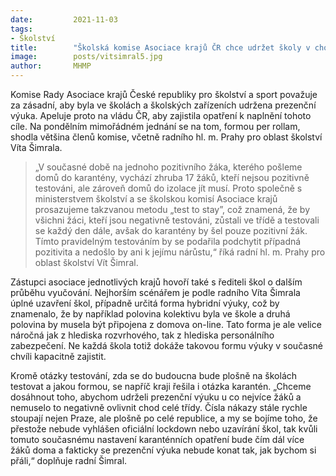 ```yaml
---
date:         2021-11-03
tags:         
- Školství
title:        "Školská komise Asociace krajů ČR chce udržet školy v chodu a s prezenční výukou. Radní Šimral za Prahu souhlasí"
image: 	      posts/vitsimral5.jpg
author:       MHMP
---
```


Komise Rady Asociace krajů České republiky pro školství a sport považuje za zásadní, aby byla ve školách a školských zařízeních udržena prezenční výuka. Apeluje proto na vládu ČR, aby zajistila opatření k naplnění tohoto cíle. Na pondělním mimořádném jednání se na tom, formou per rollam, shodla většina členů komise, včetně radního hl. m. Prahy pro oblast školství Víta Šimrala.

> „V současné době na jednoho pozitivního žáka, kterého pošleme domů do karantény, vychází zhruba 17 žáků, kteří nejsou pozitivně testováni, ale zároveň domů do izolace jít musí. Proto společně s ministerstvem školství a se školskou komisí Asociace krajů prosazujeme takzvanou metodu „test to stay”, což znamená, že by všichni žáci, kteří jsou negativně testováni, zůstali ve třídě a testovali se každý den dále, avšak do karantény by šel pouze pozitivní žák. Tímto pravidelným testováním by se podařila podchytit případná pozitivita a nedošlo by ani k jejímu nárůstu,“ říká radní hl. m. Prahy pro oblast školství Vít Šimral.

Zástupci asociace jednotlivých krajů hovoří také s řediteli škol o dalším průběhu vyučování. Nejhorším scénářem je podle radního Víta Šimrala úplné uzavření škol, případně určitá forma hybridní výuky, což by znamenalo, že by například polovina kolektivu byla ve škole a druhá polovina by musela být připojena z domova on-line. Tato forma je ale velice náročná jak z hlediska rozvrhového, tak z hlediska personálního zabezpečení. Ne každá škola totiž dokáže takovou formu výuky v současné chvíli kapacitně zajistit.

Kromě otázky testování, zda se do budoucna bude plošně na školách testovat a jakou formou, se napříč kraji řešila i otázka karantén. „Chceme dosáhnout toho, abychom udrželi prezenční výuku u co nejvíce žáků a nemuselo to negativně ovlivnit chod celé třídy. Čísla nákazy stále rychle stoupají nejen Praze, ale plošně po celé republice, a my se bojíme toho, že přestože nebude vyhlášen oficiální lockdown nebo uzavírání škol, tak kvůli tomuto současnému nastavení karanténních opatření bude čím dál více žáků doma a fakticky se prezenční výuka nebude konat tak, jak bychom si přáli,“ doplňuje radní Šimral.

 
